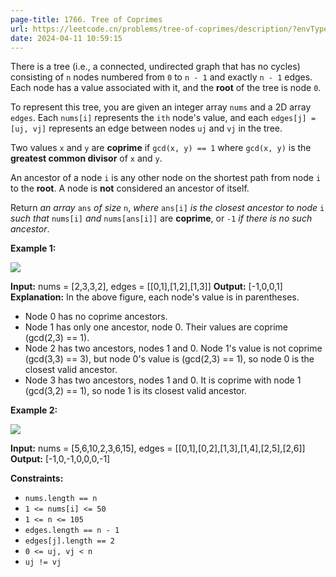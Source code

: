 ```yaml
---
page-title: 1766. Tree of Coprimes
url: https://leetcode.cn/problems/tree-of-coprimes/description/?envType=daily-question&envId=2024-04-11
date: 2024-04-11 10:59:15
---
```

There is a tree (i.e., a connected, undirected graph that has no cycles) consisting of `n` nodes numbered from `0` to `n - 1` and exactly `n - 1` edges. Each node has a value associated with it, and the **root** of the tree is node `0`.

To represent this tree, you are given an integer array `nums` and a 2D array `edges`. Each `nums[i]` represents the `ith` node's value, and each `edges[j] = [uj, vj]` represents an edge between nodes `uj` and `vj` in the tree.

Two values `x` and `y` are **coprime** if `gcd(x, y) == 1` where `gcd(x, y)` is the **greatest common divisor** of `x` and `y`.

An ancestor of a node `i` is any other node on the shortest path from node `i` to the **root**. A node is **not** considered an ancestor of itself.

Return *an array* `ans` *of size* `n`, *where* `ans[i]` *is the closest ancestor to node* `i` *such that* `nums[i]` *and* `nums[ans[i]]` are **coprime**, or `-1` *if there is no such ancestor*.

**Example 1:**

**![](https://assets.leetcode.com/uploads/2021/01/06/untitled-diagram.png)**

**Input:** nums = \[2,3,3,2\], edges = \[\[0,1\],\[1,2\],\[1,3\]\]
**Output:** \[-1,0,0,1\]
**Explanation:** In the above figure, each node's value is in parentheses.
- Node 0 has no coprime ancestors.
- Node 1 has only one ancestor, node 0. Their values are coprime (gcd(2,3) == 1).
- Node 2 has two ancestors, nodes 1 and 0. Node 1's value is not coprime (gcd(3,3) == 3), but node 0's
  value is (gcd(2,3) == 1), so node 0 is the closest valid ancestor.
- Node 3 has two ancestors, nodes 1 and 0. It is coprime with node 1 (gcd(3,2) == 1), so node 1 is its
  closest valid ancestor.

**Example 2:**

![](https://assets.leetcode.com/uploads/2021/01/06/untitled-diagram1.png)

**Input:** nums = \[5,6,10,2,3,6,15\], edges = \[\[0,1\],\[0,2\],\[1,3\],\[1,4\],\[2,5\],\[2,6\]\]
**Output:** \[-1,0,-1,0,0,0,-1\]

**Constraints:**

-   `nums.length == n`
-   `1 <= nums[i] <= 50`
-   `1 <= n <= 105`
-   `edges.length == n - 1`
-   `edges[j].length == 2`
-   `0 <= uj, vj < n`
-   `uj != vj`